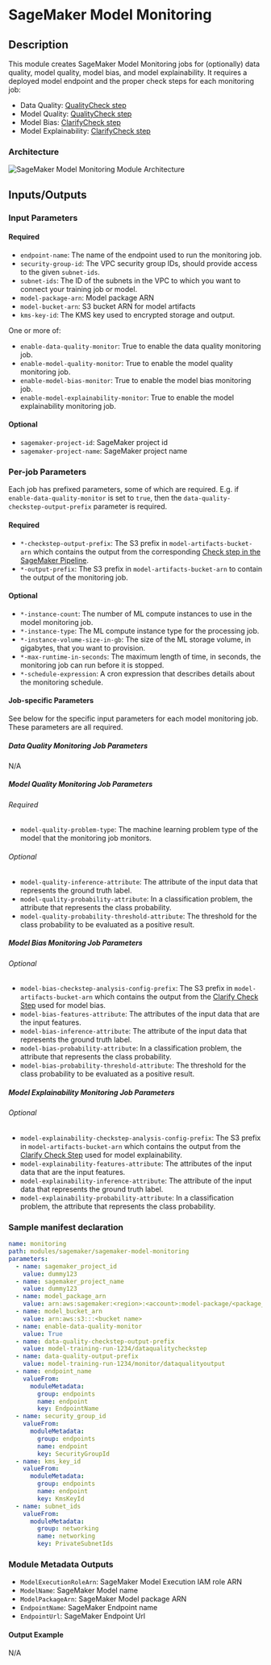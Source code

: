 # SageMaker Model Monitoring

## Description

This module creates SageMaker Model Monitoring jobs for (optionally) data quality, model quality,
model bias, and model explainability. It requires a deployed model endpoint and the proper check steps
for each monitoring job:

* Data Quality: [QualityCheck step](https://docs.aws.amazon.com/sagemaker/latest/dg/build-and-manage-steps.html#step-type-quality-check)
* Model Quality: [QualityCheck step](https://docs.aws.amazon.com/sagemaker/latest/dg/build-and-manage-steps.html#step-type-quality-check)
* Model Bias: [ClarifyCheck step](https://docs.aws.amazon.com/sagemaker/latest/dg/build-and-manage-steps.html#step-type-clarify-check)
* Model Explainability: [ClarifyCheck step](https://docs.aws.amazon.com/sagemaker/latest/dg/build-and-manage-steps.html#step-type-clarify-check)

### Architecture

![SageMaker Model Monitoring Module Architecture](docs/_static/sagemaker-model-monitoring-module-architecture.png "SageMaker Model Monitoring Module Architecture")

## Inputs/Outputs

### Input Parameters

#### Required

- `endpoint-name`: The name of the endpoint used to run the monitoring job.
- `security-group-id`: The VPC security group IDs, should provide access to the given `subnet-ids`.
- `subnet-ids`: The ID of the subnets in the VPC to which you want to connect your training job or model.
- `model-package-arn`: Model package ARN
- `model-bucket-arn`: S3 bucket ARN for model artifacts
- `kms-key-id`: The KMS key used to encrypted storage and output.

One or more of:

- `enable-data-quality-monitor`: True to enable the data quality monitoring job.
- `enable-model-quality-monitor`: True to enable the model quality monitoring job.
- `enable-model-bias-monitor`: True to enable the model bias monitoring job.
- `enable-model-explainability-monitor`: True to enable the model explainability monitoring job.

#### Optional

- `sagemaker-project-id`: SageMaker project id
- `sagemaker-project-name`: SageMaker project name

### Per-job Parameters

Each job has prefixed parameters, some of which are required. E.g. if
`enable-data-quality-monitor` is set to `true`, then the
`data-quality-checkstep-output-prefix` parameter is required.

#### Required

- `*-checkstep-output-prefix`: The S3 prefix in `model-artifacts-bucket-arn` which contains the output from the corresponding [Check step in the SageMaker Pipeline](https://docs.aws.amazon.com/sagemaker/latest/dg/build-and-manage-steps.html#build-and-manage-steps-types).
- `*-output-prefix`: The S3 prefix in `model-artifacts-bucket-arn` to contain the output of the monitoring job.

#### Optional

- `*-instance-count`: The number of ML compute instances to use in the model monitoring job.
- `*-instance-type`: The ML compute instance type for the processing job.
- `*-instance-volume-size-in-gb`: The size of the ML storage volume, in gigabytes, that you want to provision.
- `*-max-runtime-in-seconds`: The maximum length of time, in seconds, the monitoring job can run before it is stopped.
- `*-schedule-expression`: A cron expression that describes details about the monitoring schedule.

#### Job-specific Parameters

See below for the specific input parameters for each model monitoring
job. These parameters are all required.

##### Data Quality Monitoring Job Parameters

N/A

##### Model Quality Monitoring Job Parameters

###### Required

- `model-quality-problem-type`: The machine learning problem type of the model that the monitoring job monitors.

###### Optional

- `model-quality-inference-attribute`: The attribute of the input data that represents the ground truth label.
- `model-quality-probability-attribute`: In a classification problem, the attribute that represents the class probability.
- `model-quality-probability-threshold-attribute`: The threshold for the class probability to be evaluated as a positive result.

##### Model Bias Monitoring Job Parameters

###### Optional

- `model-bias-checkstep-analysis-config-prefix`: The S3 prefix in `model-artifacts-bucket-arn` which contains the output from the [Clarify Check Step](https://docs.aws.amazon.com/sagemaker/latest/dg/build-and-manage-steps.html#step-type-clarify-check) used for model bias.
- `model-bias-features-attribute`: The attributes of the input data that are the input features.
- `model-bias-inference-attribute`: The attribute of the input data that represents the ground truth label.
- `model-bias-probability-attribute`: In a classification problem, the attribute that represents the class probability.
- `model-bias-probability-threshold-attribute`: The threshold for the class probability to be evaluated as a positive result.

##### Model Explainability Monitoring Job Parameters

###### Optional

- `model-explainability-checkstep-analysis-config-prefix`: The S3 prefix in `model-artifacts-bucket-arn` which contains the output from the [Clarify Check Step](https://docs.aws.amazon.com/sagemaker/latest/dg/build-and-manage-steps.html#step-type-clarify-check) used for model explainability.
- `model-explainability-features-attribute`: The attributes of the input data that are the input features.
- `model-explainability-inference-attribute`: The attribute of the input data that represents the ground truth label.
- `model-explainability-probability-attribute`: In a classification problem, the attribute that represents the class probability.

### Sample manifest declaration

```yaml
name: monitoring
path: modules/sagemaker/sagemaker-model-monitoring
parameters:
  - name: sagemaker_project_id
    value: dummy123
  - name: sagemaker_project_name
    value: dummy123
  - name: model_package_arn
    value: arn:aws:sagemaker:<region>:<account>:model-package/<package_name>/1
  - name: model_bucket_arn
    value: arn:aws:s3:::<bucket name>
  - name: enable-data-quality-monitor
    value: True
  - name: data-quality-checkstep-output-prefix
    value: model-training-run-1234/dataqualitycheckstep
  - name: data-quality-output-prefix
    value: model-training-run-1234/monitor/dataqualityoutput
  - name: endpoint_name
    valueFrom:
      moduleMetadata:
        group: endpoints
        name: endpoint
        key: EndpointName
  - name: security_group_id
    valueFrom:
      moduleMetadata:
        group: endpoints
        name: endpoint
        key: SecurityGroupId
  - name: kms_key_id
    valueFrom:
      moduleMetadata:
        group: endpoints
        name: endpoint
        key: KmsKeyId
  - name: subnet_ids
    valueFrom:
      moduleMetadata:
        group: networking
        name: networking
        key: PrivateSubnetIds
```

### Module Metadata Outputs

- `ModelExecutionRoleArn`: SageMaker Model Execution IAM role ARN
- `ModelName`: SageMaker Model name
- `ModelPackageArn`: SageMaker Model package ARN
- `EndpointName`: SageMaker Endpoint name
- `EndpointUrl`: SageMaker Endpoint Url

#### Output Example

N/A

